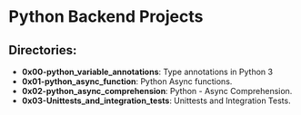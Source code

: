 # Python Backend Projects
## Directories:
- **0x00-python_variable_annotations**: Type annotations in Python 3
- **0x01-python_async_function**: Python Async functions.
- **0x02-python_async_comprehension**: Python - Async Comprehension.
- **0x03-Unittests_and_integration_tests**: Unittests and Integration Tests.
